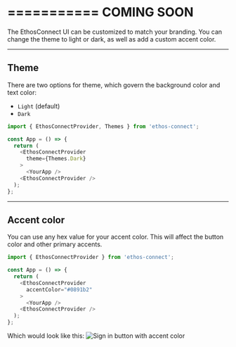===========
COMING SOON
===========

The EthosConnect UI can be customized to match your branding. You can change the theme to light or dark, as well as add a custom accent color.

---

## Theme

There are two options for theme, which govern the background color and text color:

- `Light` (default)
- `Dark`

```js
import { EthosConnectProvider, Themes } from 'ethos-connect';

const App = () => {
  return (
    <EthosConnectProvider
      theme={Themes.Dark}
    >
      <YourApp />
    <EthosConnectProvider />
  );
};
```
---

## Accent color

You can use any hex value for your accent color. This will affect the button color and other primary accents.

```js
import { EthosConnectProvider } from 'ethos-connect';

const App = () => {
  return (
    <EthosConnectProvider
      accentColor="#0891b2"
    >
      <YourApp />
    <EthosConnectProvider />
  );
};
```

Which would look like this:
![Sign in button with accent color](/images/accent-color-sign-in-button.png)

